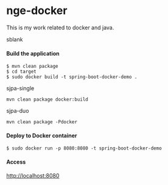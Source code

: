 nge-docker
=====

This is my work related to docker and java.

sblank
#### Build the application

```
$ mvn clean package
$ cd target
$ sudo docker build -t spring-boot-docker-demo .
```




sjpa-single

```
mvn clean package docker:build
```

sjpa-duo

```
mvn clean package -Pdocker
```


#### Deploy to Docker container

```
$ sudo docker run -p 8080:8080 -t spring-boot-docker-demo
```

#### Access

[http://localhost:8080](http://localhost:8080)

